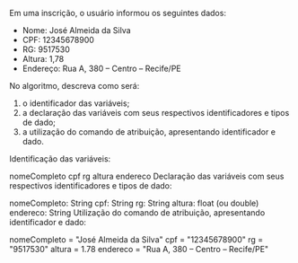 Em uma inscrição, o usuário informou os seguintes dados:

- Nome: José Almeida da Silva
- CPF: 12345678900
- RG: 9517530
- Altura: 1,78
- Endereço: Rua A, 380 – Centro – Recife/PE

No algoritmo, descreva como será:
1. o identificador das variáveis;
2. a declaração das variáveis com seus respectivos identificadores e tipos de dado;
3. a utilização do comando de atribuição, apresentando identificador e dado.

Identificação das variáveis:

nomeCompleto
cpf
rg
altura
endereco
Declaração das variáveis com seus respectivos identificadores e tipos de dado:

nomeCompleto: String
cpf: String
rg: String
altura: float (ou double)
endereco: String
Utilização do comando de atribuição, apresentando identificador e dado:

nomeCompleto = "José Almeida da Silva"
cpf = "12345678900"
rg = "9517530"
altura = 1.78
endereco = "Rua A, 380 – Centro – Recife/PE"
